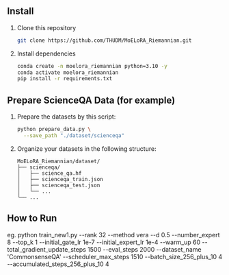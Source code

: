 ## Install
1. Clone this repository
   ```bash
   git clone https://github.com/THUDM/MoELoRA_Riemannian.git
   ```
2. Install dependencies
   ```bash
   conda create -n moelora_riemannian python=3.10 -y
   conda activate moelora_riemannian
   pip install -r requirements.txt
   ```
## Prepare ScienceQA Data (for example)

1. Prepare the datasets by this script:
   ```bash
   python prepare_data.py \
     --save_path "./dataset/scienceqa" 
   ```

2. Organize your datasets in the following structure:
   ```
   MoELoRA_Riemannian/dataset/
   ├── scienceqa/
   │   ├── science_qa.hf
   │   ├── scienceqa_train.json
   │   ├── scienceqa_test.json
   │   └── ...
   └── ...
   ```

## How to Run
eg. python train_new1.py --rank 32 --method vera --d 0.5 --number_expert 8 --top_k 1 --initial_gate_lr 1e-7 --initial_expert_lr 1e-4 --warm_up 60 --total_gradient_update_steps 1500 --eval_steps 2000 --dataset_name 'CommonsenseQA' --scheduler_max_steps 1510 --batch_size_256_plus_10 4 --accumulated_steps_256_plus_10 4


